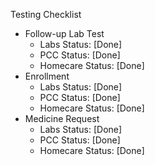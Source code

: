 Testing Checklist
  - Follow-up Lab Test
    - Labs              Status: [Done]
    - PCC               Status: [Done]
    - Homecare          Status: [Done]
  - Enrollment
    - Labs              Status: [Done]
    - PCC               Status: [Done]
    - Homecare          Status: [Done]
  - Medicine Request
    - Labs              Status: [Done]
    - PCC               Status: [Done]
    - Homecare          Status: [Done]